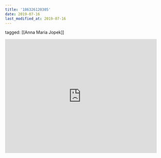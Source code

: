 ```yaml
---
title: '186326120305'
date: 2019-07-16
last_modified_at: 2019-07-16
---
```

tagged: [[Anna Maria Jopek]]
<iframe allow="accelerometer; autoplay; clipboard-write; encrypted-media; gyroscope; picture-in-picture" allowfullscreen="" frameborder="0" height="375" id="youtube_iframe" src="https://www.youtube.com/embed/KpBMYjnCLRU?feature=oembed&amp;enablejsapi=1&amp;origin=https://safe.txmblr.com&amp;wmode=opaque" width="500"></iframe>